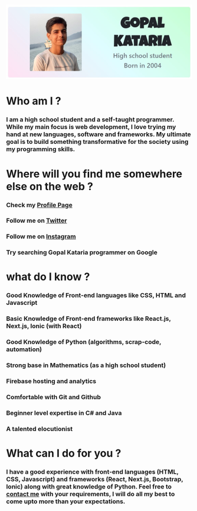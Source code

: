 [![Gopal Kataria](https://raw.githubusercontent.com/Gopalkataria/Gopalkataria/master/screenshot.jpg)]( https://gopalkataria.web.app/)


# Who am I ?

### **I am a high school student and a self-taught programmer. While my main focus is web development, I love trying my hand at new languages, software and frameworks. My ultimate goal is to build something transformative for the society using my programming skills.**

# Where will you find me somewhere else on the web ?
### Check my [Profile Page ]( https://gopalkataria.web.app/ )
### Follow me on [Twitter ]( https://twitter.com/GopalKatariaGK)
### Follow me on [Instagram]( https://www.instagram.com/iam_gopalk/ )
### Try searching Gopal Kataria programmer on Google 

# what do I know ? 
### Good Knowledge of Front-end languages like CSS, HTML and Javascript
### Basic Knowledge of Front-end frameworks like React.js, Next.js, Ionic (with React)
### Good Knowledge of Python (algorithms, scrap-code, automation)
### Strong base in Mathematics (as a high school student)
### Firebase hosting and analytics
### Comfortable with Git and Github
### Beginner level expertise in C# and Java
### A talented elocutionist


# What can I do for you ?
### I have a good experience with front-end languages (HTML, CSS, Javascript) and frameworks (React, Next.js, Bootstrap, Ionic) along with great knowledge of Python. Feel free to [contact me]( https://gopalkataria.web.app/contact) with your requirements, I will do all my best to come upto more than your expectations.





